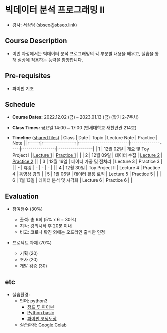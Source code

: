 # 빅데이터 분석 프로그래밍 II
* 강사: 서상범 (sbseo@sbseo.link)
  

## Course Description
* 이번 과정에서는 빅데이터 분석 프로그래밍의 각 부분별 내용을 배우고, 실습을 통해 실상에 적용하는 능력을 함양합니다.


## Pre-requisites  
* 파이썬 기초


## Schedule
* **Course Dates:** 2022.12.02 (금) – 2023.01.13 (금) (학기 2-7주차)

* **Class Times:** 금요일 14:00 ~ 17:00 (연세대학교 새천년관 214호)

* **Timeline** ([shared files])
    | Class | Date             | Topic                    | Lecture Note       | Practice         | Note             |
    |:-----:|:----------------:|:------------------------:|:------------------:|:----------------:|:-----------------|
    | 1     | 12월 02일        | 개요 및 Toy Project I    | [Lecture 1]        | [Practice 1]     |                  |
    | 2     | 12월 09일        | 데이터 수집              | [Lecture 2]        | [Practice 2]     |                  |
    | 3     | 12월 16일        | 데이터 가공 및 전처리    |  Lecture 3         |  Practice 3      |                  |
    | -     | 휴강             | -                        | -                  | -                |                  |
    | 4     | 12월 30일        | Toy Project II           |  Lecture 4         |  Practice 4      | 동영상 강의      |
    | 5     | 1월 06일         | 데이터 활용 로직         |  Lecture 5         |  Practice 5      |                  |
    | 6     | 1월 13일         | 데이터 분석 및 시각화    |  Lecture 6         |  Practice 6      |                  |

    [Lecture 1]: lecture_note/01.pdf
    [Practice 1]: practice/01.ipynb
    [Lecture 2]: lecture_note/02.pdf
    [Practice 2]: practice/02.ipynb
    [shared files]: https://drive.google.com/drive/folders/1uyeFlvsdDU1zqytHQqzQtuKTqspeLtfW?usp=share_link


## Evaluation
* 참여점수 (30%)
    * 출석: 총 6회 (5% x 6 = 30%)
    * 지각: 강의시작 후 20분 이내
    * 비고: 코로나 확진 외에는 오프라인 출석만 인정

* 프로젝트 과제 (70%)
    * 기획 (20)
    * 조사 (20)
    * 개발 검증 (30)


## etc
* 실습환경:
  * 언어: python3   
    * [점프 투 파이썬](https://wikidocs.net/book/1) 
    * [Python basic](https://wikidocs.net/book/1553) 
    * [파이썬 코딩도장](https://dojang.io/course/view.php?id=7)
  * 실습환경: [Google Colab](https://colab.research.google.com/notebooks/welcome.ipynb)     

